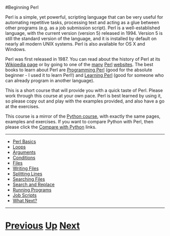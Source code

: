 #Beginning Perl

Perl is a simple, yet powerful, scripting language that can be very useful for automating 
repetitive tasks, processing text and acting as a glue between other programs (e.g. 
as a job submission script). Perl is a well-established language, with the current version 
(version 5) released in 1994. Version 5 is still the standard version of the language, 
and it is installed by default on nearly all modern UNIX systems. Perl is also available 
for OS X and Windows.

Perl was first released in 1987. You can read about the history of Perl at its 
[Wikipedia page](http://en.wikipedia.org/wiki/Perl) 
or by going to one of the 
[many](http://www.perl.org/) 
[Perl](http://www.perl.com/) 
[websites](http://www.cpan.org/).
The best books to learn about Perl are 
[Programming Perl](http://www.amazon.co.uk/gp/product/0596000278/)
(good for the absolute beginner - I used it to learn Perl!) and 
[Learning Perl](http://www.amazon.co.uk/Learning-Perl-Randal-L-Schwartz/dp/0596101058/)
(good for someone who can already program in another language).

This is a short course that will provide you with a quick taste of Perl. 
Please work through this course at your own pace. Perl is best learned by using it, 
so please copy out and play with the examples provided, and also have a go at the exercises.

This course is a mirror of the 
[Python course](../beginning_python/README.md), with exactly the same pages, examples 
and exercises. If you want to compare Python with Perl, then please click the 
[Compare with Python](../beginning_python/README.md) links.

***

* [Perl Basics](basics.md)
* [Loops](loops.md)
* [Arguments](arguments.md)
* [Conditions](conditions.md)
* [Files](files.md)
* [Writing Files](writing.md)
* [Splitting Lines](splitting.md)
* [Searching Files](searching.md)
* [Search and Replace](replacing.md)
* [Running Programs](running.md)
* [Job Scripts](jobs.md)
* [What Next?](whatnext.md)

***

# [Previous](README.md) [Up](../main/courses.md) [Next](basics.md) 
